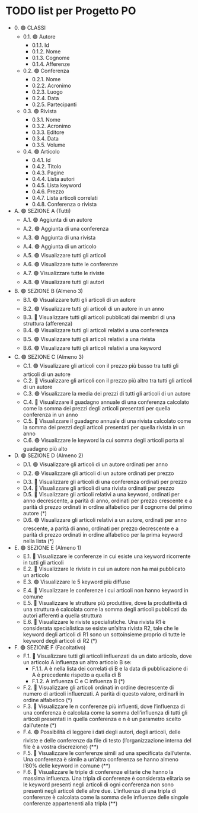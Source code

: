 <div id="content">

# TODO list per Progetto PO
<div id="text-table-of-contents">
</span> 

*   0\. <span>🟢</span> CLASSI
    *   0.1\. <span>🟢</span> Autore
        *   0.1.1\. Id
        *   0.1.2\. Nome
        *   0.1.3\. Cognome
        *   0.1.4\. Afferenze
    *   0.2\. <span>🟢</span> Conferenza
        *   0.2.1\. Nome
        *   0.2.2\. Acronimo
        *   0.2.3\. Luogo
        *   0.2.4\. Data
        *   0.2.5\. Partecipanti
    *   0.3\. <span>🟢</span> Rivista
        *   0.3.1\. Nome
        *   0.3.2\. Acronimo
        *   0.3.3\. Editore
        *   0.3.4\. Data
        *   0.3.5\. Volume
    *   0.4\. <span>🟢</span> Articolo
        *   0.4.1\. Id
        *   0.4.2\. Titolo
        *   0.4.3\. Pagine
        *   0.4.4\. Lista autori
        *   0.4.5\. Lista keyword
        *   0.4.6\. Prezzo
        *   0.4.7\. Lista articoli correlati
        *   0.4.8\. Conferenza o rivista
*   A\. <span>🟢</span> SEZIONE A (Tutti)
    *   A.1\. <span>🟢</span> Aggiunta di un autore
    *   A.2\. <span>🟢</span> Aggiunta di una conferenza
    *   A.3\. <span>🟢</span> Aggiunta di una rivista
    *   A.4\. <span>🟢</span> Aggiunta di un articolo
    *   A.5\. <span>🟢</span> Visualizzare tutti gli articoli
    *   A.6\. <span>🟢</span> Visualizzare tutte le conferenze
    *   A.7\. <span>🟢</span> Visualizzare tutte le riviste
    *   A.8\. <span>🟢</span> Visualizzare tutti gli autori
*   B\. <span>🟢</span> SEZIONE B (Almeno 3)
    *   B.1\. <span>🟢</span> Visualizzare tutti gli articoli di un autore
    *   B.2\. <span>🟢</span> Visualizzare tutti gli articoli di un autore in un anno
    *   B.3\. <span>🔴</span> Visualizzare tutti gli articoli pubblicati dai membri di una struttura (afferenza)
    *   B.4\. <span>🟢</span> Visualizzare tutti gli articoli relativi a una conferenza
    *   B.5\. <span>🟢</span> Visualizzare tutti gli articoli relativi a una rivista
    *   B.6\. <span>🟢</span> Visualizzare tutti gli articoli relativi a una keyword
*   C\. <span>🟢</span> SEZIONE C (Almeno 3)
    *   C.1\. <span>🟢</span> Visualizzare gli articoli con il prezzo più basso tra tutti gli articoli di un autore
    *   C.2\. <span>🔴</span> Visualizzare gli articoli con il prezzo più altro tra tutti gli articoli di un autore
    *   C.3\. <span>🟢</span> Visualizzare la media dei prezzi di tutti gli articoli di un autore
    *   C.4\. <span>🔴</span> Visualizzare il guadagno annuale di una conferenza calcolato come la somma dei prezzi degli articoli presentati per quella conferenza in un anno
    *   C.5\. <span>🔴</span> Visualizzare il guadagno annuale di una rivista calcolato come la somma dei prezzi degli articoli presentati per quella rivista in un anno
    *   C.6\. <span>🟢</span> Visualizzare le keyword la cui somma degli articoli porta al guadagno più alto
*   D\. <span>🟢</span> SEZIONE D (Almeno 2)
    *   D.1\. <span>🟢</span> Visualizzare gli articoli di un autore ordinati per anno
    *   D.2\. <span>🟢</span> Visualizzare gli articoli di un autore ordinati per prezzo
    *   D.3\. <span>🔴</span> Visualizzare gli articoli di una conferenza ordinati per prezzo
    *   D.4\. <span>🔴</span> Visualizzare gli articoli di una rivista ordinati per prezzo
    *   D.5\. <span>🔴</span> Visualizzare gli articoli relativi a una keyword, ordinati per anno decrescente, a parità di anno, ordinati per prezzo crescente e a parità di prezzo ordinati in ordine alfabetico per il cognome del primo autore (*)
    *   D.6\. <span>🟢</span> Visualizzare gli articoli relativi a un autore, ordinati per anno crescente, a parità di anno, ordinati per prezzo decrescente e a parità di prezzo ordinati in ordine alfabetico per la prima keyword nella lista (*)
*   E\. <span>🟢</span> SEZIONE E (Almeno 1)
    *   E.1\. <span>🔴</span> Visualizzare le conferenze in cui esiste una keyword ricorrente in tutti gli articoli
    *   E.2\. <span>🔴</span> Visualizzare le riviste in cui un autore non ha mai pubblicato un articolo
    *   E.3\. <span>🟢</span> Visualizzare le 5 keyword più diffuse
    *   E.4\. <span>🔴</span> Visualizzare le conferenze i cui articoli non hanno keyword in comune
    *   E.5\. <span>🔴</span> Visualizzare le strutture più produttive, dove la produttività di una struttura è calcolata come la somma degli articoli pubblicati da autori afferenti a quella struttura
    *   E.6\. <span>🔴</span> Visualizzare le riviste specialistiche. Una rivista R1 è considerata specialistica se esiste un’altra rivista R2, tale che le keyword degli articoli di R1 sono un sottoinsieme proprio di tutte le keyword degli articoli di R2 (*)
*   F\. <span>🟢</span> SEZIONE F (Facoltativo)
    *   F.1\. <span>🔴</span> Visualizzare tutti gli articoli influenzati da un dato articolo, dove un articolo A influenza un altro articolo B se:
        *   F.1.1\. A è nella lista dei correlati di B e la data di pubblicazione di A è precedente rispetto a quella di B
        *   F.1.2\. A influenza C e C influenza B (*)
    *   F.2\. <span>🔴</span> Visualizzare gli articoli ordinati in ordine decrescente di numero di articoli influenzati. A parità di questo valore, ordinarli in ordine alfabetico (*)
    *   F.3\. <span>🔴</span> Visualizzare le n conferenze più influenti, dove l’influenza di una conferenza è calcolata come la somma dell’influenza di tutti gli articoli presentati in quella conferenza e n è un parametro scelto dall’utente (*)
    *   F.4\. <span>🟢</span> Possibilità di leggere i dati degli autori, degli articoli, delle riviste e delle conferenze da file di testo (l’organizzazione interna del file è a vostra discrezione) (**)
    *   F.5\. <span>🔴</span> Visualizzare le conferenze simili ad una specificata dall’utente. Una conferenza è simile a un’altra conferenza se hanno almeno l’80% delle keyword in comune (**)
    *   F.6\. <span>🔴</span> Visualizzare le triple di conferenze elitarie che hanno la massima influenza. Una tripla di conferenze è considerata elitaria se le keyword presenti negli articoli di ogni conferenza non sono presenti negli articoli delle altre due. L’influenza di una tripla di conferenze è calcolata come la somma delle influenze delle singole conferenze appartenenti alla tripla (**)